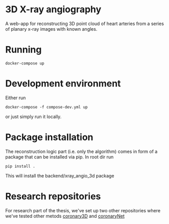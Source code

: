 # 3D X-ray angiography
A web-app for reconstructing 3D point cloud
of heart arteries from a series of planary x-ray images with known angles. 

# Running
```
docker-compose up
```

# Development environment
Either run 
```
docker-compose -f compose-dev.yml up
```
or just simply run it locally.
# Package installation
The reconstruction logic part (i.e. only the algorithm) comes in form of a package
that can be installed via pip. In root dir run
```
pip install .
```
This will install the backend/xray_angio_3d package

# Research repositories
For research part of the thesis, we've set up two other repositories where we've tested other metods
[coronary3D](https://github.com/Roagen7/coronary3D) and
[coronaryNet](https://github.com/Roagen7/CoronaryNet)
